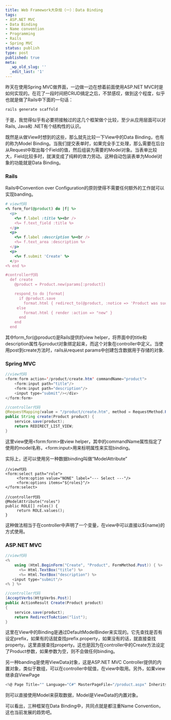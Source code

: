 ```yaml
---
title: Web Framework大杂烩（一）：Data Binding
tags:
- ASP.NET MVC
- Data Binding
- Name convention
- Programming
- Rails
- Spring MVC
status: publish
type: post
published: true
meta:
  _wp_old_slug: ''
  _edit_last: '1'
---
```

昨天在使用Spring MVC做界面，一边做一边在想着前面使用ASP.NET MVC时是如何实现的。在花了一段时间把CRUD搞定之后，不禁感叹，做到这个程度，似乎也就是做了Rails中下面的一句话：

```ruby
rails generate scaffold
```

于是，我觉得似乎有必要把接触过的这几个框架做个比较，至少从应用层面可以对Rails, Java和 .NET有个结构性的认识。

既然是从做View时想到的这些，那么就先比较一下View中的Data Binding，也有的称为Model Binding。当我们提交表单时，如果完全手工处理，那么需要在后台从Request中取出每个Field的值，然后组装为需要的Model对象。当表单比较大，Field比较多时，就演变成了纯粹的体力劳动。这种自动包装表单为Model对象的功能就是Data Binding。

### Rails

Rails中Convention over Configuration的原则使得不需要任何额外的工作就可以实现banding。

```ruby
# view代码
<% form_for(@product) do |f| %>
  <p>
    <%= f.label :title %><br />
    <%= f.text_field :title %>
  </p>
  <p>
    <%= f.label :description %><br />
    <%= f.text_area :description %>
  </p>
  <p>
    <%= f.submit 'Create' %>
  </p>
<% end %>

#controller代码
  def create
    @product = Product.new(params[:product])

    respond_to do |format|
      if @product.save
        format.html { redirect_to(@product, :notice => 'Product was successfully created.') }
     else
        format.html { render :action => "new" }
      end
    end
  end
```

其中form_for(@product)是Rails提供的view helper，将界面中的title和description属性与product对象绑定起来，而这个对象在controller中定义。当使用post到create方法时，rails从request params中创建包含数据用于存储的对象.

### Spring MVC

```java
//view代码
<form:form action='/product/create.htm' commandName="product">
    <form:input path="title"/>
    <form:input path="description"/>
    <input type="submit"/></div>
</form:form>

//controller代码
@RequestMapping(value = "/product/create.htm", method = RequestMethod.POST)
public String create(Product product) {
    service.save(product);
    return REDIRECT_LIST_VIEW;
}
```

这里view使用\<form:form\>做view helper，其中的commandName属性指定了使用的model名称，\<form:input\>用来标明属性来实现binding。

实际上，还可以使用另一种数据binding叫做“ModelAttribute”

```as3
//view代码
<form:select path="role">
     <form:option value="NONE" label="--- Select ---"/>
     <form:options items="${roles}"/>
</form:select>

//controller代码
@ModelAttribute("roles")
public ROLE[] roles() {
     return ROLE.values();
}
```
这种做法相当于在controller中声明了一个变量，在view中可以直接以${name}的方式使用。

### ASP.NET MVC

```csharp
//view代码
<%
    using (Html.BeginForm("Create", "Product", FormMethod.Post)) { %>
      <%= Html.TextBox("title") %>
      <%= Html.TextBox("description") %>
   <input type="submit"/>
<% } %>

//controller代码
[AcceptVerbs(HttpVerbs.Post)]
public ActionResult Create(Product product)
{
    service.save(product);
    return RedirectToAction("list");
}
```

这里在View中的Binding是通过DefaultModelBinder来实现的。它先查找是否有设定prefix，如果有的话就查找prefix.property，如果没有的话，就直接查找property。这里直接查找property。这也是因为在controller中的Create方法设定了Product参数，如果参数为空，则不会做任何binding。

另一种banding是使用ViewData对象，这是ASP.NET MVC Controller提供的内置对象，类似于数组，可以在controller中赋值，在view中取用。另外，如果view继承自ViewPage<Model>

```csharp
<%@ Page Title="" Language="C#" MasterPageFile="/product.aspx" Inherits="System.Web.Mvc.ViewPage<Product>" %>
```

则可以直接使用Model来获取数据，Model是ViewData的内置对象。

可以看出，三种框架在Data Binding中，共同点就是都注重Name Convention，这也当前发展的趋势吧。
